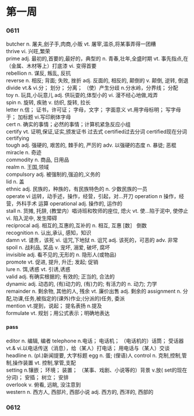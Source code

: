 # 第一周
### 0611
butcher	n. 屠夫,刽子手,肉商,小贩 vt. 屠宰,滥杀,将某事弄得一团糟  
thrive	vi. 兴旺,繁荣  
prime	adj. 最初的,首要的,最好的，典型的 n. 青春,壮年,全盛时期 vt. 事先指点,在（金属、木材等上）打底漆 vi. 变得首要  
rebellion	n. 谋反, 叛乱, 反抗  
reverse	n. 相反; 背面; 失败, 挫折 adj. 反面的, 相反的, 颠倒的 v. 颠倒, 逆转, 倒退  
divide	vt.& vi.分； 划分； 分离； （使）产生分歧 n.分水岭，分界线； 分配  
toy	n. 玩具,小玩意儿 adj. 供玩耍的,体型小的 vi. 漫不经心地做,戏弄  
spin	n. 旋转, 疾驰 v. 纺织, 旋转, 拉长   
letter	n.信； 证书，许可证； 字母，文字； 字面意义 vt.用字母标明； 写字母于； 加标题 vi.写印刷体字母  
cert n. 确实的事情；必然的事情；计算机紧急反应小组  
certify	vt. 证明,保证,证实,颁发证书 过去式 certified过去分词 certified现在分词 certifying  
tough	adj. 强硬的, 艰苦的, 棘手的, 严厉的 adv. 以强硬的态度 n. 暴徒; 恶棍  
miracle	n. 奇迹  
commodity	n. 商品, 日用品  
realm	n. 王国,领域  
compulsory	adj. 被强制的,强迫的,义务的  
lid	n. 盖  
ethnic	adj. 民族的，种族的，有民族特色的 n. 少数民族的一员  
operate vi 运转，动手述，操作，经营，引起，对...开刀
operation n 操作，经营，外科手术 运算
operational	adj. 操作的, 运作的  
stall	n. 货摊, 托辞, (教堂内）唱诗班和牧师的座位, 熄火 vt. 使...陷于泥中, 使停止 vi. 陷入泥中, 发生障碍  
reciprocal	adj. 相互的,互惠的,互补的 n. 相互, 互惠 [数］ 倒数  
recognition	n. 认出,承认, 感知，知识  
damn	vt. 谴责，该死 vi. 诅咒,下地狱 n. 诅咒 adj. 该死的，可恶的 adv. 非常  
spoil	n. 战利品, 奖品 v. 宠坏, 溺爱, 破坏, 腐坏  
invisible	adj. 看不见的,无形的 n. 隐形人(或物品)  
promote	vt. 促进, 提升, 升迁; 发起; 促销  
lure	n. 饵,诱惑 vt. 引诱,诱惑  
valid	adj. 有确实根据的; 有效的; 正当的, 合法的  
dynamic	adj. 动态的, (有)动力的, (有)力的; 有活力的 n. 动力; 力学  
remainder	n. 剩余物, 其他的人, 残余 vt. 廉价出售 adj. 剩余的
assignment	n. 分配,功课,任务,被指定的(课外)作业;(分派的)任务, 委派  
mention	vt.提到，说起； 提名表扬 n.提及  
formulate	vt. 规划；用公式表示；明确地表达  

#### pass
editor	n. 编辑, 编者
telephone	n.电话； 电话机； （电话机的）话筒； 受话器 vt.& vi.以电话传送（消息），给（某人）打电话； 用电话与（某人）交谈  
headline	n. (pl.)新闻提要, 大字标题 
egg	n. 蛋; (俚语)人 
control	n. 克制,控制,管制,操作装置 vt. 控制,掌管,支配  
setting	n.镶嵌； 环境； 装置； （某事、戏剧、小说等的）背景 v.放( set的现在分词)； 安插； 树立； 安排  
overlook	v. 俯看, 远眺, 没注意到  
western	n. 西方人, 西部片, 西部小说 adj. 西方的, 西洋的, 西部的  
### 0612
